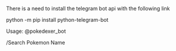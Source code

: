 There is a need to install the telegram bot api with the following link

python -m pip install python-telegram-bot

Usage:
@pokedexer_bot

/Search Pokemon Name
